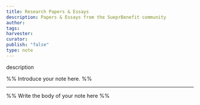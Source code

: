 ```yaml
---
title: Research Papers & Essays
description: Papers & Essays from the SueprBenefit community
author: 
tags: 
harvester: 
curator: 
publish: "false"
type: note
---
```


description

%% Introduce your note here. %%

---

%% Write the body of your note here %%
